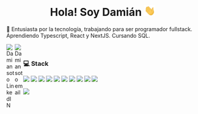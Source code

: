<h1 align="center"> Hola! Soy Damián <img src="https://github.com/dmi4n/dmi4n/blob/main/Hi.gif" width="29px"></h1>

<p align="left">
🦁 Entusiasta por la tecnología, trabajando para ser programador fullstack. Aprendiendo Typescript, React y NextJS. Cursando SQL.
</p>

<a href="https://www.linkedin.com/in/damian-soto/">
	<img align="left" alt="Damian soto LinkedIN" width="22px" src="https://icongr.am/fontawesome/linkedin.svg?size=128&color=70c8ff" />
</a>
<a href='mailto:soto.damian02@gmail.com'>
	<img align="left" alt="Damian soto email" width="22px" src="https://icongr.am/fontawesome/envelope.svg?size=128&color=70c8ff" />
</a>

<br/>

<div align='left'>
  <h3> 💻 Stack </h3>
  <p>
	<a src="https://www.javascript.com/"><img src="https://img.icons8.com/color/48/000000/javascript.png"/></a>
	<a src="https://www.typescriptlang.org/"><img src="https://img.icons8.com/color/48/000000/typescript.png"/></a>
	<a src="https://www.reactjs.org/"><img src="https://img.icons8.com/color/48/000000/react-native.png"/></a>
	<a src="https://nodejs.org/"><img src="https://img.icons8.com/color/48/000000/nodejs.png"/></a>
	<a src="https://www.mongodb.com/"><img src="https://img.icons8.com/color/48/000000/mongodb.png"/></a>
	<a src="https://visualstudio.microsoft.com/"><img src="https://img.icons8.com/color/48/000000/visual-studio-code-2019.png"/></a>
	<a src="https://www.npmjs.com/"><img src="https://img.icons8.com/color/48/000000/npm.png"/></a>
	<a src="https://getbootstrap.com/"><img src="https://img.icons8.com/color/48/000000/bootstrap.png"/></a>
	<a src="https://github.com/"><img src="https://img.icons8.com/color/48/000000/git.png"/></a>
	<a src="https://nextjs.org/"><img src="https://img.icons8.com/color/48/000000/nextjs.png"/></a>
  <p>
</div> 

<a href="https://github.com/dmiante">
<img align="left" src="https://github-readme-stats.vercel.app/api/top-langs/?username=dmiante&theme=radical&locale=es">
</a>


<br/>
